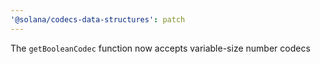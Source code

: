 ```yaml
---
'@solana/codecs-data-structures': patch
---
```


The `getBooleanCodec` function now accepts variable-size number codecs
